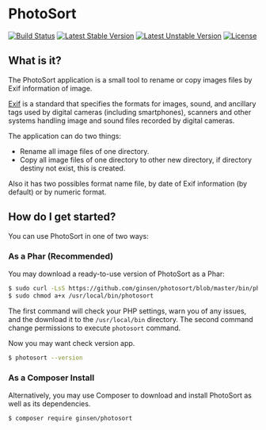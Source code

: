 PhotoSort
=========

[![Build Status](https://travis-ci.org/ginsen/photosort.svg?branch=master)](https://travis-ci.org/ginsen/photosort)
[![Latest Stable Version](https://poser.pugx.org/ginsen/photosort/v/stable.svg)](https://packagist.org/packages/ginsen/photosort)
[![Latest Unstable Version](https://poser.pugx.org/ginsen/photosort/v/unstable.svg)](https://packagist.org/packages/ginsen/photosort)
[![License](https://poser.pugx.org/ginsen/photosort/license.svg)](https://packagist.org/packages/ginsen/photosort)


What is it?
-----------
The PhotoSort application is a small tool to rename or copy images files by Exif information of image.

[Exif](http://en.wikipedia.org/wiki/Exchangeable_image_file_format) is a standard that specifies the formats for images,
sound, and ancillary tags used by digital cameras (including smartphones), scanners and other systems handling image and
sound files recorded by digital cameras.

The application can do two things:

- Rename all image files of one directory.
- Copy all image files of one directory to other new directory, if directory destiny not exist, this is created.

Also it has two possibles format name file, by date of Exif information (by default) or by numeric format.


How do I get started?
---------------------

You can use PhotoSort in one of two ways:

### As a Phar (Recommended)

You may download a ready-to-use version of PhotoSort as a Phar:

```bash
$ sudo curl -LsS https://github.com/ginsen/photosort/blob/master/bin/photosort.phar?raw=true -o /usr/local/bin/photosort
$ sudo chmod a+x /usr/local/bin/photosort
```

The first command will check your PHP settings, warn you of any issues, and the download it to the `/usr/local/bin` directory.
The second command change permissions to execute `photosort` command.

Now you may want check version app.

```bash
$ photosort --version
```

### As a Composer Install

Alternatively, you may use Composer to download and install PhotoSort as well as its dependencies.

```bash
$ composer require ginsen/photosort
```
